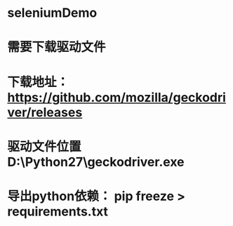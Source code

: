 # seleniumDemo
# 需要下载驱动文件
# 下载地址：https://github.com/mozilla/geckodriver/releases
# 驱动文件位置 D:\Python27\geckodriver.exe

# 导出python依赖： pip freeze > requirements.txt
